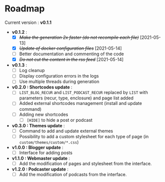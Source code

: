 # Roadmap

Current version : **v0.1.1**

- **v0.1.2** :
    + [X] ~~*Make the generation 2x faster (do not recompile each file)*~~ [2021-05-13]
    + [X] ~~*Update of docker configuration files*~~ [2021-05-14]
    + [ ] Better documentation and commenting of the code
    + [X] ~~*Do not cut the content in the rss feed*~~ [2021-05-14]

- **v0.1.3** :
    + [ ] Log cleanup
    + [ ] Display configuration errors in the logs
    + [ ] Use multiple threads during generation

- **v0.2.0 : Shortcodes update** :
    + [ ] `LIST_BLOG_RECUR` and `LIST_PODCAST_RECUR` replaced by `LIST` with parameters (recur, type, enclosure) and page list added
    + [ ] Added external shortcodes management (install and update command)
    + [ ] Adding new shortcodes
        * [ ] `[HIDE]` to hide a post or podcast
- **v0.3.0 : Themes update** :
    + [ ] Command to add and update external themes
    + [ ] Possibility to add a custom stylesheet for each type of page (in `custom/themes/custom/*.css`)
- **v1.0.0 : Blogger update** :
    + [ ] Interface for adding posts
- **v1.1.0 : Webmaster update** :
    + [ ] Add the modification of pages and stylesheet from the interface.
- **v1.2.0 : Podcaster update** :
    + [ ] Add the modification of podcasts from the interface.